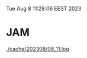 Tue Aug  8 11:28:06 EEST 2023
# JAM
<a href='./cache/202308/08_11.log'>./cache/202308/08_11.log</a>
